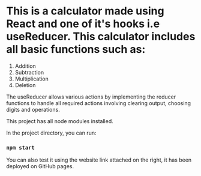 # This is a calculator made using React and one of it's hooks i.e useReducer. This calculator includes all basic functions such as:

1. Addition
2. Subtraction
3. Multiplication
4. Deletion

The useReducer allows various actions by implementing the reducer functions to handle all required actions involving clearing output, choosing digits and operations.

This project has all node modules installed.

In the project directory, you can run:

### `npm start`

You can also test it using the website link attached on the right, it has been deployed on GitHub pages.
